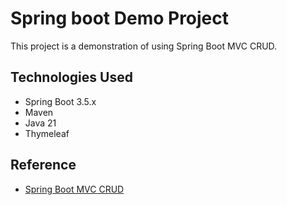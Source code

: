 # Spring boot Demo Project

This project is a demonstration of using Spring Boot MVC CRUD.

## Technologies Used

* Spring Boot 3.5.x
* Maven
* Java 21
* Thymeleaf

## Reference

* [Spring Boot MVC CRUD](https://www.udemy.com/course/spring-hibernate-tutorial/learn/lecture/36837718#overview)
